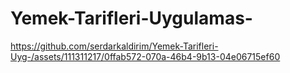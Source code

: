 # Yemek-Tarifleri-Uygulamas-
https://github.com/serdarkaldirim/Yemek-Tarifleri-Uyg-/assets/111311217/0ffab572-070a-46b4-9b13-04e06715ef60


